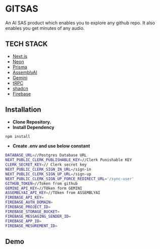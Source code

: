 # GITSAS

An AI SAS product which enables you to explore any github repo.
It also enables you get minutes of any audio.

## TECH STACK

- [Next.js](https://nextjs.org)
- [Neon](https://console.neon.tech/)
- [Prisma](https://prisma.io)
- [AssemblyAI](https://www.assemblyai.com/)
- [Gemini](https://gemini.google.com/)
- [tRPC](https://trpc.io)
- [shadcn](https://ui.shadcn.com/)
- [Firebase](https://firebase.google.com/)

## Installation

- **Clone Repository.**
- **Install Dependency**
```bash
npm install
```
- **Create .env and use below constant**

```bash
DATABASE_URL=//Postgres Database URL
NEXT_PUBLIC_CLERK_PUBLISHABLE_KEY=//Clerk Punishable KEY
CLERK_SECRET_KEY=// Clerk secret key
NEXT_PUBLIC_CLERK_SIGN_IN_URL=/sign-in
NEXT_PUBLIC_CLERK_SIGN_UP_URL=/sign-up
NEXT_PUBLIC_CLERK_SIGN_UP_FORCE_REDIRECT_URL='/sync-user'
GITHUB_TOKEN=//Token from github
GEMINI_API_KEY=//TOken form GEMINI
ASSEMBLYAI_API_KEY=//TOken from ASSEMBLYAI
FIREBASE_API_KEY=
FIREBASE_AUTH_DOMAIN=
FIREBASE_PROJECT_ID=
FIREBASE_STORAGE_BUCKET=
FIREBASE_MESSAGING_SENDER_ID=
FIREBASE_APP_ID=
FIREBASE_MESUREMENT_ID=
```


## Demo

